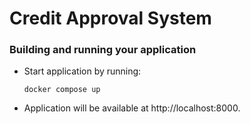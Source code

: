 # Credit Approval System

### Building and running your application

- Start application by running:

  ```
  docker compose up
  ```

- Application will be available at http://localhost:8000.
